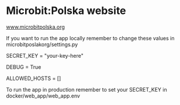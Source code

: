 # Microbit:Polska website

www.microbitpolska.org

If you want to run the app locally remember to change these values in microbitposlakorg/settings.py

SECRET_KEY = "your-key-here"

DEBUG = True

ALLOWED_HOSTS = []


To run the app in production remember to set your SECRET_KEY in docker/web_app/web_app.env
